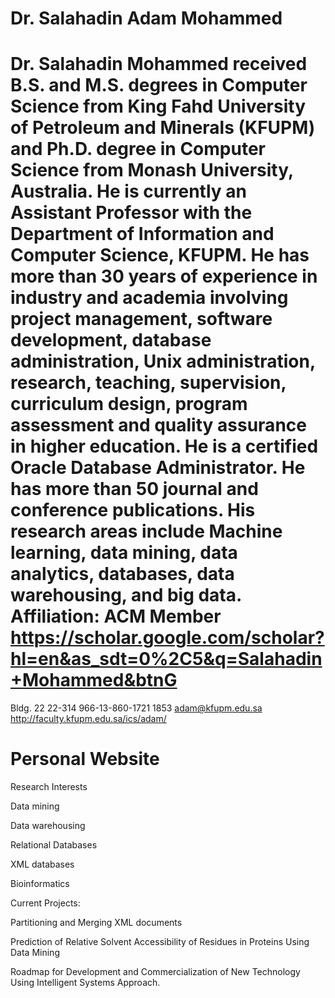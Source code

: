 # Dr. Salahadin Adam Mohammed

Dr. Salahadin Mohammed received B.S. and M.S. degrees in Computer Science from King Fahd University of Petroleum and Minerals (KFUPM) and Ph.D. degree in Computer Science from Monash University, Australia. He is currently an Assistant Professor with the Department of Information and Computer Science, KFUPM. He has more than 30 years of experience in industry and academia involving project management, software development, database administration, Unix administration, research, teaching, supervision, curriculum design, program assessment and quality assurance in higher education. He is a certified Oracle Database Administrator. He has more than 50 journal and conference publications. His research areas include Machine learning, data mining, data analytics, databases, data warehousing, and big data.
Affiliation: ACM Member
https://scholar.google.com/scholar?hl=en&as_sdt=0%2C5&q=Salahadin+Mohammed&btnG
=
Bldg. 22
22-314
966-13-860-1721
1853
adam@kfupm.edu.sa
http://faculty.kfupm.edu.sa/ics/adam/


# Personal Website

Research Interests

Data mining

Data warehousing

Relational Databases

XML databases

Bioinformatics

Current Projects:

Partitioning and Merging XML documents

Prediction of Relative Solvent Accessibility of Residues in Proteins Using Data Mining

Roadmap for Development and Commercialization of New Technology Using Intelligent Systems Approach.


